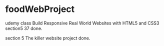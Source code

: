 # foodWebProject

udemy class Build Responsive Real World Websites with HTML5 and CSS3 section5 37 done.

section 5 The killer website project done.
